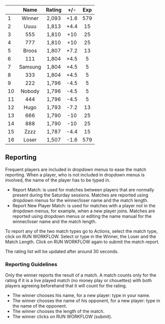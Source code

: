 | |Name|Rating|+/-|Exp|
|-|:--:|:----:|:-:|:-:|
|1|Winner|2,093|+1.6|579|
|2|Uuuu|1,813|+4.4|15|
|3|555|1,810|+10|25|
|4|777|1,810|+10|25|
|5|Broos|1,807|+7.2|13|
|6|111|1,804|+4.5|5|
|7|Samsung|1,804|+4.5|5|
|8|333|1,804|+4.5|5|
|9|222|1,796|-4.5|5|
|10|Nobody|1,796|-4.5|5|
|11|444|1,796|-4.5|5|
|12|Hugo|1,793|-7.2|13|
|13|666|1,790|-10|25|
|14|888|1,790|-10|25|
|15|Zzzz|1,787|-4.4|15|
|16|Loser|1,507|-1.6|579|

 

## Reporting

Frequent players are included in dropdown menus to ease the match reporting.
When a player, who is not included in dropdown menus is involved, the name of the player has to be typed in.

- Report Match:  is used for matches between players that are normally present during the Saturday sessions.
Matches are reported using dropdown menus for the winner/loser name and the match length.
- Report New Player Match:  is used for matches with a player not in the dropdown menus, for example, when a new player joins.
Matches are reported using dropdown menus or editing the name manual for the winner/loser name and the match length.

To report any of the two match types go to Actions, select the match type, click on RUN WORKFLOW.
Select or type in the Winner, the Loser and the Match Length.
Click on RUN WORKFLOW again to submit the match report.

The rating list will be updated after around 30 seconds.

### Reporting Guidelines

Only the winner reports the result of a match.
A match counts only for the rating if it is a live played match (no money play or chouettes)
with both players agreeing beforehand that it will count for the rating.

- The winner chooses his name, for a new player: type in your name.
- The winner chooses the name of his opponent, for a new player: type in the name of the opponent.
- The winner chooses the length of the match.
- The winner clicks on RUN WORKFLOW (submit).
